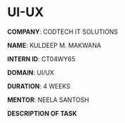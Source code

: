 # UI-UX

**COMPANY**: CODTECH IT SOLUTIONS

**NAME**: KULDEEP M. MAKWANA

**INTERN ID**: CT04WY65

**DOMAIN**: UI/UX

**DURATION**: 4 WEEKS

**MENTOR**: NEELA SANTOSH

**DESCRIPTION OF TASK**
